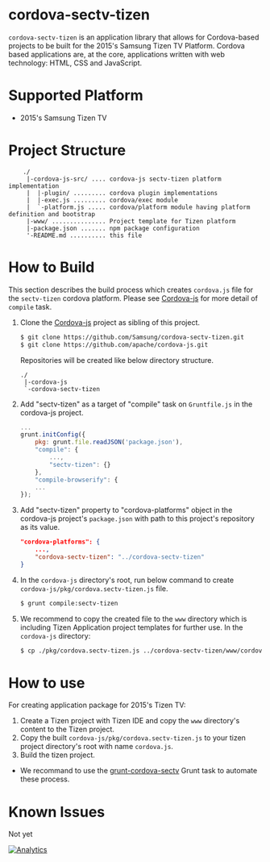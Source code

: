 # cordova-sectv-tizen
`cordova-sectv-tizen` is an application library that allows for Cordova-based projects to be built for the 2015's Samsung Tizen TV Platform.
Cordova based applications are, at the core, applications written with web technology: HTML, CSS and JavaScript.

# Supported Platform
* 2015's Samsung Tizen TV

# Project Structure
```
    ./
     |-cordova-js-src/ .... cordova-js sectv-tizen platform implementation
     |  |-plugin/ ......... cordova plugin implementations
     |  |-exec.js ......... cordova/exec module
     |  `-platform.js ..... cordova/platform module having platform definition and bootstrap
     |-www/ ............... Project template for Tizen platform
     |-package.json ....... npm package configuration
     '-README.md .......... this file
```

# How to Build
This section describes the build process which creates `cordova.js` file for the `sectv-tizen` cordova platform.
Please see [Cordova-js](http://github.com/apache/cordova-js) for more detail of `compile` task.

1. Clone the [Cordova-js](http://github.com/apache/cordova-js) project as sibling of this project.
    ```sh
    $ git clone https://github.com/Samsung/cordova-sectv-tizen.git
    $ git clone https://github.com/apache/cordova-js.git
    ```
    
    Repositories will be created like below directory structure.
    ```
    ./
     |-cordova-js
     `-cordova-sectv-tizen
    ```

2. Add "sectv-tizen" as a target of "compile" task on `Gruntfile.js` in the cordova-js project.
    ```js
    ...
    grunt.initConfig({
        pkg: grunt.file.readJSON('package.json'),
        "compile": {
            ...,
            "sectv-tizen": {}
        },
        "compile-browserify": {
        ...
    });
    ```

3. Add "sectv-tizen" property to "cordova-platforms" object in the cordova-js project's `package.json` with path to this project's repository as its value.
    ```JSON
    "cordova-platforms": {
        ...,
        "cordova-sectv-tizen": "../cordova-sectv-tizen"
    }
    ```

4. In the `cordova-js` directory's root, run below command to create `cordova-js/pkg/cordova.sectv-tizen.js` file.
    ```sh
    $ grunt compile:sectv-tizen
    ```

5. We recommend to copy the created file to the `www` directory which is including Tizen Application project templates for further use. In the `cordova-js` directory:
    ```sh
    $ cp ./pkg/cordova.sectv-tizen.js ../cordova-sectv-tizen/www/cordova.js
    ```

# How to use
For creating application package for 2015's Tizen TV:

1. Create a Tizen project with Tizen IDE and copy the `www` directory's content to the Tizen project.
2. Copy the built `cordova-js/pkg/cordova.sectv-tizen.js` to your tizen project directory's root with name `cordova.js`.
3. Build the tizen project.

* We recommand to use the [grunt-cordova-sectv](http://github.com/Samsung/grunt-cordova-sectv) Grunt task to automate these process.

# Known Issues
Not yet

[![Analytics](https://ga-beacon.appspot.com/UA-70262254-1/cordova-sectv-tizen/README)](https://github.com/igrigorik/ga-beacon)
